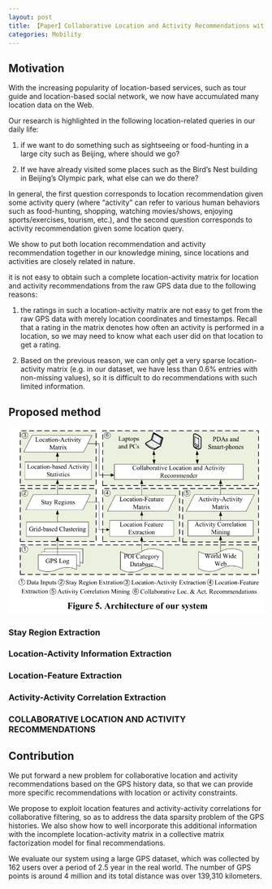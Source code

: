 ```yaml
---
layout: post
title: 【Paper】Collaborative Location and Activity Recommendations with GPS History Data
categories: Mobility
---
```


## Motivation

With the increasing popularity of location-based services, such as tour guide and location-based social network, we now have accumulated many location data on the Web.

Our research is highlighted in the following location-related queries in our daily life: 

1) if we want to do something such as sightseeing or food-hunting in a large city such as Beijing, where should we go? 

2) If we have already visited some places such as the Bird’s Nest building in Beijing’s Olympic park, what else can we do there? 

In general, the first question corresponds to location recommendation given some activity query (where “activity” can refer to various human behaviors such as food-hunting, shopping, watching movies/shows, enjoying sports/exercises, tourism, etc.), and the second question corresponds to activity recommendation given some location query.

We show to put both location recommendation and activity recommendation together in our knowledge mining, since locations and activities are closely related in nature. 

it is not easy to obtain such a complete location-activity matrix for location and activity recommendations from the raw GPS data due to the following reasons: 

1) the ratings in such a location-activity matrix are not easy to get from the raw GPS data with merely location coordinates and timestamps. Recall that a rating in the matrix denotes how often an activity is performed in a location, so we may need to know what each user did on that location to get a rating.

2) Based on the previous reason, we can only get a very sparse location-activity matrix (e.g. in our dataset, we have less than 0.6% entries with non-missing values), so it is difficult to do recommendations with such limited information.

## Proposed method

![](/img/2018-11-06-paper4.png)

### Stay Region Extraction

### Location-Activity Information Extraction

### Location-Feature Extraction

### Activity-Activity Correlation Extraction

### COLLABORATIVE LOCATION AND ACTIVITY RECOMMENDATIONS

## Contribution

We put forward a new problem for collaborative location and activity recommendations based on the GPS history data, so that we can provide more specific recommendations with location or activity constraints.

We propose to exploit location features and activity-activity correlations for collaborative filtering, so as to address the data sparsity problem of the GPS histories. We also show how to well incorporate this additional information with the incomplete location-activity matrix in a collective matrix factorization model for final recommendations.

We evaluate our system using a large GPS dataset, which was collected by 162 users over a period of 2.5 year in the real world. The number of GPS points is around 4 million and its total distance was over 139,310 kilometers.

